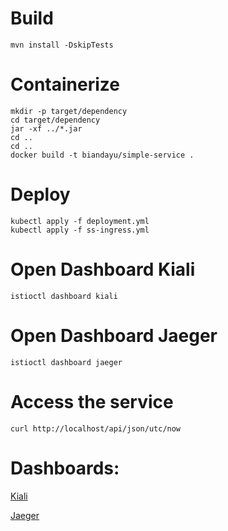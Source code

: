 # Build
```
mvn install -DskipTests
```

# Containerize
```
mkdir -p target/dependency
cd target/dependency
jar -xf ../*.jar
cd ..
cd ..
docker build -t biandayu/simple-service .
```

# Deploy
```
kubectl apply -f deployment.yml
kubectl apply -f ss-ingress.yml
```

# Open Dashboard Kiali
```
istioctl dashboard kiali
```

# Open Dashboard Jaeger
```
istioctl dashboard jaeger
```

# Access the service
```
curl http://localhost/api/json/utc/now
```

# Dashboards:
[Kiali](OpenTracing-Kiali.png)

[Jaeger](OpenTracing-Jaeger.png)